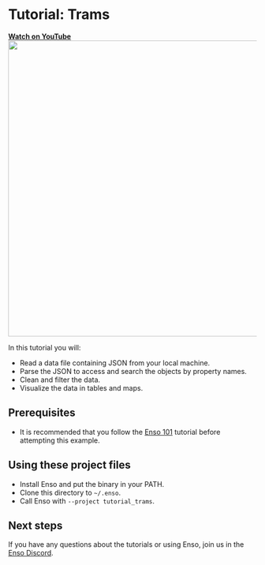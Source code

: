 # Tutorial: Trams

<a href="https://www.youtube.com/watch?v=XReCQMZUmuE">
<b>Watch on YouTube</b>
<br>
<img src="https://user-images.githubusercontent.com/1790822/105635673-650ca480-5e64-11eb-962e-91c465703f82.png" width=600/>
</a>

In this tutorial you will:

- Read a data file containing JSON from your local machine.
- Parse the JSON to access and search the objects by property names.
- Clean and filter the data.
- Visualize the data in tables and maps.

## Prerequisites

- It is recommended that you follow the [Enso 101](https://github.com/enso_org/tutorial_101) tutorial before attempting this example.

## Using these project files

- Install Enso and put the binary in your PATH. 
- Clone this directory to `~/.enso`.
- Call Enso with `--project tutorial_trams`. 

## Next steps

If you have any questions about the tutorials or using Enso, join us in the [Enso Discord](https://discord.gg/enso).
